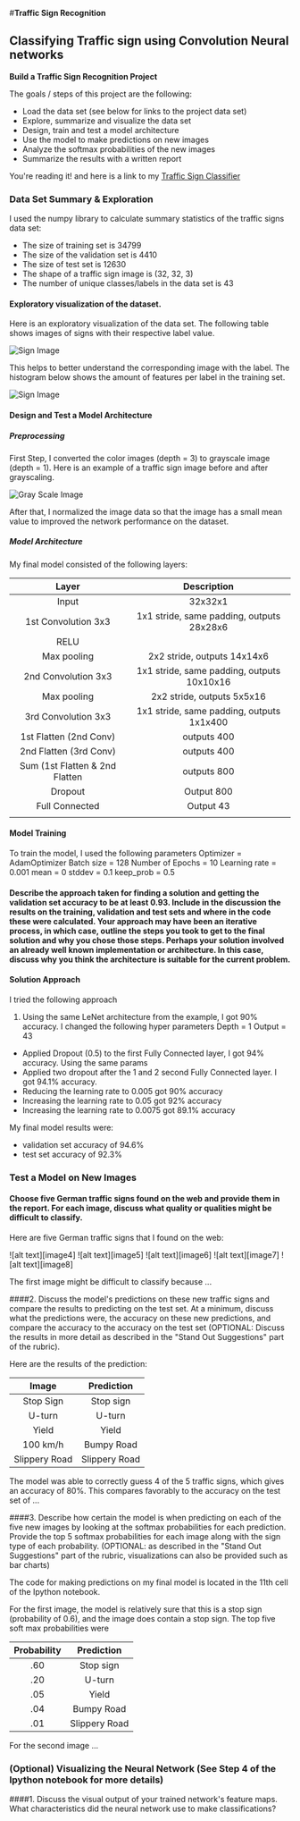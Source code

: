 #**Traffic Sign Recognition** 

## Classifying Traffic sign using Convolution Neural networks


**Build a Traffic Sign Recognition Project**

The goals / steps of this project are the following:
* Load the data set (see below for links to the project data set)
* Explore, summarize and visualize the data set
* Design, train and test a model architecture
* Use the model to make predictions on new images
* Analyze the softmax probabilities of the new images
* Summarize the results with a written report


You're reading it! and here is a link to my [Traffic Sign Classifier](https://github.com/dimonge/Traffic-Sign-Classifier/blob/master/Traffic_Sign_Classifier.ipynb)

### Data Set Summary & Exploration

I used the numpy library to calculate summary statistics of the traffic
signs data set:

* The size of training set is 34799
* The size of the validation set is 4410
* The size of test set is 12630
* The shape of a traffic sign image is (32, 32, 3)
* The number of unique classes/labels in the data set is 43

#### Exploratory visualization of the dataset.

Here is an exploratory visualization of the data set. The following table shows images of signs with their respective label value.

![Sign Image](./sign_image.png)

This helps to better understand the corresponding image with the label. The histogram below shows the amount of features per label in the training set. 

![Sign Image](./features_label_histogram.png)

#### Design and Test a Model Architecture

##### Preprocessing

First Step, I converted the color images (depth = 3) to grayscale image (depth = 1). Here is an example of a traffic sign image before and after grayscaling.

![Gray Scale Image](./grayscale_img.png)

After that, I normalized the image data so that the image has a small mean value to improved the network performance on the dataset.

##### Model Architecture

My final model consisted of the following layers:

| Layer         		|     Description	        					| 
|:---------------------:|:---------------------------------------------:| 
| Input         		| 32x32x1   							| 
| 1st Convolution 3x3   | 1x1 stride, same padding, outputs 28x28x6 	|
| RELU					|												|
| Max pooling	      	| 2x2 stride,  outputs 14x14x6 					|
| 2nd Convolution 3x3	| 1x1 stride, same padding, outputs 10x10x16    |
| Max pooling	      	| 2x2 stride,  outputs 5x5x16 				    |
| 3rd Convolution 3x3	| 1x1 stride, same padding, outputs 1x1x400     |
| 1st Flatten (2nd Conv) 	| outputs 400 	 	   	 	   	 	   	 	|
| 2nd Flatten (3rd Conv)  	| outputs 400 	 	   	 	   	 	   	 	|
| Sum (1st Flatten & 2nd Flatten | outputs 800  						|
|	Dropout		        |  Output 800									|
|	Full Connected      | Output 43										|
|						|												|
 
#### Model Training

To train the model, I used the following parameters
Optimizer = AdamOptimizer
Batch size = 128
Number of Epochs = 10
Learning rate = 0.001
mean = 0
stddev = 0.1
keep_prob = 0.5

#### Describe the approach taken for finding a solution and getting the validation set accuracy to be at least 0.93. Include in the discussion the results on the training, validation and test sets and where in the code these were calculated. Your approach may have been an iterative process, in which case, outline the steps you took to get to the final solution and why you chose those steps. Perhaps your solution involved an already well known implementation or architecture. In this case, discuss why you think the architecture is suitable for the current problem.

#### Solution Approach
I tried the following approach 
1. Using the same LeNet architecture from the example, I got 90% accuracy. I changed the following hyper parameters
  Depth = 1
  Output = 43
* Applied Dropout (0.5) to the first Fully Connected layer, I got 94% accuracy. Using the same params
* Applied two dropout after the 1 and 2 second Fully Connected layer. I got 94.1% accuracy. 
* Reducing the learning rate to 0.005 got 90% accuracy
* Increasing the learning rate to 0.05 got 92% accuracy
* Increasing the learning rate to 0.0075 got 89.1% accuracy

My final model results were:
* validation set accuracy of 94.6%
* test set accuracy of 92.3%

### Test a Model on New Images

#### Choose five German traffic signs found on the web and provide them in the report. For each image, discuss what quality or qualities might be difficult to classify.

Here are five German traffic signs that I found on the web:

![alt text][image4] ![alt text][image5] ![alt text][image6] 
![alt text][image7] ![alt text][image8]

The first image might be difficult to classify because ...

####2. Discuss the model's predictions on these new traffic signs and compare the results to predicting on the test set. At a minimum, discuss what the predictions were, the accuracy on these new predictions, and compare the accuracy to the accuracy on the test set (OPTIONAL: Discuss the results in more detail as described in the "Stand Out Suggestions" part of the rubric).

Here are the results of the prediction:

| Image			        |     Prediction	        					| 
|:---------------------:|:---------------------------------------------:| 
| Stop Sign      		| Stop sign   									| 
| U-turn     			| U-turn 										|
| Yield					| Yield											|
| 100 km/h	      		| Bumpy Road					 				|
| Slippery Road			| Slippery Road      							|


The model was able to correctly guess 4 of the 5 traffic signs, which gives an accuracy of 80%. This compares favorably to the accuracy on the test set of ...

####3. Describe how certain the model is when predicting on each of the five new images by looking at the softmax probabilities for each prediction. Provide the top 5 softmax probabilities for each image along with the sign type of each probability. (OPTIONAL: as described in the "Stand Out Suggestions" part of the rubric, visualizations can also be provided such as bar charts)

The code for making predictions on my final model is located in the 11th cell of the Ipython notebook.

For the first image, the model is relatively sure that this is a stop sign (probability of 0.6), and the image does contain a stop sign. The top five soft max probabilities were

| Probability         	|     Prediction	        					| 
|:---------------------:|:---------------------------------------------:| 
| .60         			| Stop sign   									| 
| .20     				| U-turn 										|
| .05					| Yield											|
| .04	      			| Bumpy Road					 				|
| .01				    | Slippery Road      							|


For the second image ... 

### (Optional) Visualizing the Neural Network (See Step 4 of the Ipython notebook for more details)
####1. Discuss the visual output of your trained network's feature maps. What characteristics did the neural network use to make classifications?


